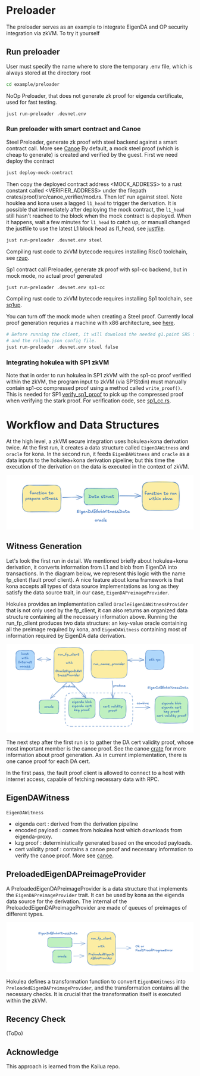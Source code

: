 # Preloader

The preloader serves as an example to integrate EigenDA and OP security integration via zkVM. To try it yourself

## Run preloader

User must specify the name where to store the temporary .env file, which is always stored at the directory root
```bash
cd example/preloader
```

NoOp Preloader, that does not generate zk proof for eigenda certificate, used for fast testing. 
```bash
just run-preloader .devnet.env
```

### Run preloader with smart contract and Canoe

Steel Preloader, generate zk proof with steel backend against a smart contract call. More see [Canoe](../../canoe) By default, a mock steel proof (which is cheap to generate) is created and verified by the guest. First we need deploy the contract

```bash
just deploy-mock-contract
```

Then copy the deployed contract address <MOCK_ADDRESS> to a rust constant called <VERIFIER_ADDRESS> under the filepath crates/proof/src/canoe_verifier/mod.rs. Then let' run against steel. Note houklea and kona uses a lagged `l1_head` to trigger the derivation. It is possible that immediately after deploying the mock contract, the
`l1_head` still hasn't reached to the block when the mock contract is deployed. When it happens, wait a few minutes for `l1_head` to catch up, or 
manuall changed the justfile to use the latest L1 block head as l1_head, see [justfile](../../justfile).

```bash
just run-preloader .devnet.env steel
```
Compiling rust code to zkVM bytecode requires installing Risc0 toolchain, see [rzup](https://dev.risczero.com/api/zkvm/install).

Sp1 contract call Preloader, generate zk proof with sp1-cc backend, but in mock mode, no actual proof generated
```bash
just run-preloader .devnet.env sp1-cc
```
Compiling rust code to zkVM bytecode requires installing Sp1 toolchain, see [sp1up](https://docs.succinct.xyz/docs/sp1/getting-started/install).


You can turn off the mock mode when creating a Steel proof. Currently local proof generation requries a machine with x86 architecture, see [here](https://dev.risczero.com/api/generating-proofs/local-proving#proving-hardware). 

```bash
# Before running the client, it will download the needed g1.point SRS file
# and the rollup.json config file.
just run-preloader .devnet.env steel false
```

### Integrating hokulea with SP1 zkVM

Note that in order to run hokulea in SP1 zkVM with the sp1-cc proof verified within the zkVM, the program input to zkVM (via SP1Stdin) must manually
contain sp1-cc compressed proof using a method called `write_proof()`. This is needed for SP1 [verify_sp1_proof](https://docs.succinct.xyz/docs/sp1/writing-programs/proof-aggregation)
to pick up the compressed proof when verifying the stark proof. For verification code, see [sp1_cc.rs](../../crates/proof/src/canoe_verifier/sp1_cc.rs).

# Workflow and Data Structures

At the high level, a zkVM secure integration uses hokulea+kona derivation twice. At the first run, it creates a data structure called `EigenDAWitness` and `oracle` for kona. In the second run, it feeds `EigenDAWitness` and `oracle` as a data inputs to the hokulea+kona derivation pipeline; but this time the execution of the derivation on the data is executed in the context of zkVM.

<div align="center">
    <img src="../../assets/zkVM-integration-basic-workflow.png"/>
</div>

## Witness Generation

Let's look the first run in detail. We mentioned briefly about hokulea+kona derivation, it converts information from L1 and blob from EigenDA into transactions.
In the diagram below, we represent this logic with the name fp_client (fault proof client). A nice feature about kona framework is that kona accepts all 
types of data source implementations as long as they satisfy the data source trait, in our case, `EigenDAPreimageProvider`. 

Hokulea provides an implementation called `OracleEigenDAWitnessProvider` that is not only used by the fp_client, it can also returns an organized data structure
containing all the necessary information above. Running the run_fp_client produces two data structure: an key-value oracle containing all the preimage required by kona, and `EigenDAWitness` containing most of information required by EigenDA data derivation.

<div align="center">
    <img src="../../assets/zkVM-witness-generation.png"/>
</div>

The next step after the first run is to gather the DA cert validity proof, whose most important member is the canoe proof. See the canoe [crate](../../canoe/) 
for more information about proof generation. As in current implementation, there is one canoe proof for each DA cert. 

In the first pass, the fault proof client is allowed to connect to a host with internet access, capable of fetching necessary data with RPC.

## EigenDAWitness

`EigenDAWitness`
- eigenda cert : derived from the derivation pipeline
- encoded payload : comes from hokulea host which downloads from eigenda-proxy.
- kzg proof : deterministically generated based on the encoded payloads.
- cert validity proof : contains a canoe proof and necessary information to verify the canoe proof. More see [canoe](../../canoe/).

## PreloadedEigenDAPreimageProvider

A PreloadedEigenDAPreimageProvider is a data structure that implements the `EigenDAPreimageProvider` trait. It can be used by kona as the eigenda data source for the derivation. 
The internal of the PreloadedEigenDAPreimageProvider are made of queues of preimages of different types.

<div align="center">
    <img src="../../assets/zkVM-executing-derivation.png"/>
</div>

Hokulea defines a transformation function to convert `EigenDAWitness` into `PreloadedEigenDAPreimageProvider`, and the transformation contains all the 
necessary checks. It is crucial that the transformation itself is executed within the zkVM.

## Recency Check

(ToDo)

## Acknowledge

This approach is learned from the Kailua repo.
